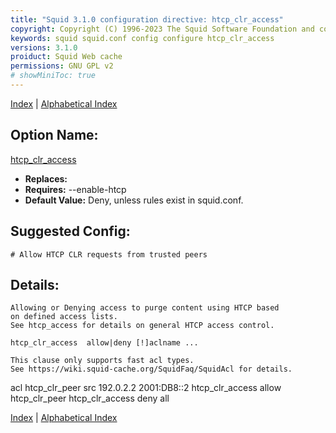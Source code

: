 ```yaml
---
title: "Squid 3.1.0 configuration directive: htcp_clr_access"
copyright: Copyright (C) 1996-2023 The Squid Software Foundation and contributors
keywords: squid squid.conf config configure htcp_clr_access
versions: 3.1.0
proiduct: Squid Web cache
permissions: GNU GPL v2
# showMiniToc: true
---
```

[Index](index#toc_htcp_clr_access) | [Alphabetical Index](index_all#toc_htcp_clr_access)

## Option Name:
[htcp_clr_access](#htcp_clr_access)
 * **Replaces:** 
 * **Requires:** --enable-htcp
 * **Default Value:** Deny, unless rules exist in squid.conf.


## Suggested Config:
```plaintext
# Allow HTCP CLR requests from trusted peers

```

## Details:

	Allowing or Denying access to purge content using HTCP based
	on defined access lists.
	See htcp_access for details on general HTCP access control.

	htcp_clr_access  allow|deny [!]aclname ...

	This clause only supports fast acl types.
	See https://wiki.squid-cache.org/SquidFaq/SquidAcl for details.

acl htcp_clr_peer src 192.0.2.2 2001:DB8::2
htcp_clr_access allow htcp_clr_peer
htcp_clr_access deny all



[Index](index#toc_htcp_clr_access) | [Alphabetical Index](index_all#toc_htcp_clr_access)

